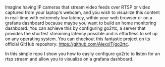 Imagine having IP cameras that stream video feeds over RTSP or video captured from your laptop's webcam, and you wish to visualize this content in real-time with extremely low latency, within your web browser or on a grafana dashboard because maybe you want to build an home monitoring dashboard.
You can achieve this by configuring go2rtc, a server that provides the shortest streaming latency possible and is effortless to set up on any operating system. You can checkout this fantastic project on its official GitHub repository: https://github.com/AlexxIT/go2rtc.

In this simple repo I show you how to easily configure go2rtc to listen for an rtsp stream and allow you to visualize on a grafana dashboard.

